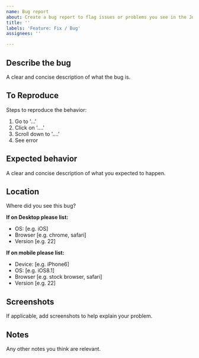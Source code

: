 ```yaml
---
name: Bug report
about: Create a bug report to flag issues or problems you see in the Juno website.
title: ''
labels: 'Feature: Fix / Bug'
assignees: ''

---
```


## Describe the bug
A clear and concise description of what the bug is.

## To Reproduce
Steps to reproduce the behavior:
1. Go to '...'
2. Click on '....'
3. Scroll down to '....'
4. See error

## Expected behavior
A clear and concise description of what you expected to happen.

## Location

Where did you see this bug? 

**If on Desktop please list:**  
 - OS: [e.g. iOS]
 - Browser [e.g. chrome, safari]
 - Version [e.g. 22]
 
**If on mobile please list:**
 - Device: [e.g. iPhone6]
 - OS: [e.g. iOS8.1]
 - Browser [e.g. stock browser, safari]
 - Version [e.g. 22]

## Screenshots
If applicable, add screenshots to help explain your problem.

## Notes
Any other notes you think are relevant.
